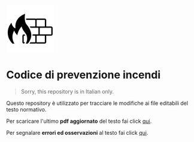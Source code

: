 ![](icons/icon128.png)

# Codice di prevenzione incendi

> Sorry, this repository is in Italian only.

Questo repository è utilizzato per tracciare le modifiche ai file editabili del testo normativo.

Per scaricare l'ultimo **pdf aggiornato** del testo
fai click [qui](https://github.com/codicepi/codicepi-edit/releases). 

Per segnalare **errori ed osservazioni** al testo
fai click [qui](https://docs.google.com/forms/d/e/1FAIpQLSdM8WQUdO2iEXVh2g05Iy0_ei-EWHt2su8bp85VxtXrbOJ2sA/viewform).
